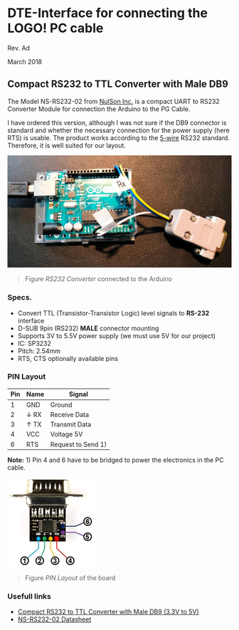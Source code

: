 # DTE-Interface for connecting the LOGO! PC cable

Rev. Ad

March 2018

## Compact RS232 to TTL Converter with Male DB9

The Model NS-RS232-02 from [NulSon Inc.](http://www.nulsom.com/) is a compact UART to RS232 Converter Module for connection the Arduino to the PG Cable. 

I have ordered this version, although I was not sure if the DB9 connector is standard and whether the necessary connection for the power supply (here RTS) is usable. The product works according to the [5-wire](https://en.wikipedia.org/wiki/RS-232#3-wire_and_5-wire_RS-232) RS232 standard. Therefore, it is well suited for our layout. 

![alt text][RS232converter]
>Figure _RS232 Converter_ connected to the Arduino

### Specs.
- Convert TTL (Transistor-Transistor Logic) level signals to __RS-232__ interface
- D-SUB 9pin (RS232) __MALE__ connector mounting
- Supports 3V to 5.5V power supply (we must use 5V for our project)
- IC: SP3232
- Pitch: 2.54mm 
- RTS, CTS optionally available pins

### PIN Layout

Pin | Name | Signal
--- | --- | ---
1 | GND | Ground
2 | &darr; RX | Receive Data
3 | &uarr; TX | Transmit Data
4 | VCC | Voltage 5V
6 | RTS | Request to Send 1)

__Note:__ 1) Pin 4 and 6 have to be bridged to power the electronics in the PC cable. 

![alt text][PinAssignment]
>Figure _PIN Layout_ of the board

### Usefull links
- [Compact RS232 to TTL Converter with Male DB9 (3.3V to 5V)](http://www.google.com/search?q=compact+rs232+ttl+converter+3.3v+to+5v+male "Google search")
- [NS-RS232-02 Datasheet](http://www.nulsom.com/datasheet/NS-RS232_en.pdf)

[RS232converter]: https://github.com/brickpool/logo/blob/master/extras/images/RS232_to_TTL_converter.jpg "RS232 to TTL Converter"

[PinAssignment]: https://github.com/brickpool/logo/blob/master/extras/images/Pin_Assignment.jpg "Pin Assignment"
